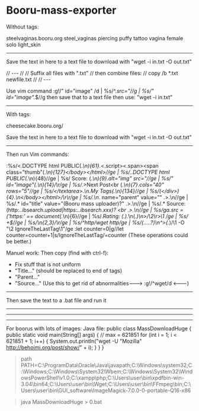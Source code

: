 # Booru-mass-exporter

Without tags:

steelvaginas.booru.org
steel_vaginas piercing puffy tattoo vagina female solo light_skin

---

<p id="xx">Save the text in here to a text file to download with "wget -i in.txt -O out.txt"</p>

<script>
text = "";
for (i=1; i<5481; i++) {
    text += "http://steelvaginas.booru.org/index.php?page=post&s=view&id=" + i + "<br>"
}
document.getElementById("xx").innerHTML = text;
</script>

// ---
//
// Suffix all files with ".txt"
// then combine files:
// copy /b *.txt newfile.txt
//
// ---

Use vim command :g!/" id="image" /d | %s/^.*src="//g | %s/" id="image".*$//g
then save that to a text file
then use: "wget -i in.txt"

-----------------------------

With tags:

cheesecake.booru.org/

<p id="xx">Save the text in here to a text file to download with "wget -i in.txt -O out.txt"</p>

<script>
text = "";
for (i=1; i<17434+1; i++) {
    text += "http://cheesecake.booru.org/index.php?page=post&s=view&id=" + i + "<br>"
}
document.getElementById("xx").innerHTML = text;
</script>

---

Then run Vim commands:

:%s/<.DOCTYPE html PUBLIC\(.*\n\)\{61}.*<.script><.span><span class="thumb"\(.*\n\)\{127}<\/body><\/html>//ge | %s/..DOCTYPE html PUBLIC\(.*\n\)\{48}//ge | %s/          Score: \(.*\n\)\{9}.*alt="img" src="//ge | %s/" id="image"\(.*\n\)\{14}/\r/ge | %s/.*>Next Post<br \(.*\n\)\{7}.*cols="40" rows="5"//ge | %s/<\/textarea>.\n.*My Tags\(.*\n\)\{134}//ge | %s/\(<\/div>\)\{4}.\n<\/body><\/html>/\r\r/ge | %s/.*\n.* name="parent" value="" .>.\n//ge | %s/.* id="title" value="\(Booru mass uploader\)\?" .>.\n//ge | %s/.* Source: \(http:..ibsearch.*upload\|https:..ibsearch\.xxx\)\? <br .>.\n//ge | %s/ga.src = ('https:' == document\(.*\n\)\{6}//ge | %s/.*Rating: \(.\).*\n\(.*\)\n>/\2\r>\1 /ge | %s/ \+$//ge | %s/\n\{2,3}/\r/ge | %s/^http/wget http/ge | %s/\(\.....\?\)\n^>\(.*\)/\1 -O "\2 IgnoreTheLastTag\1"/ge
:let counter=0|g//let counter=counter+1|s/IgnoreTheLastTag/\=counter
(These operations could be better.)

Manuel work:
Then copy (find with ctrl-f):
* Fix stuff that is not uniform
* "Title..." (should be replaced to end of tags)
* "Parent..."
* "Source..."
(Use this to get rid of abnormalities---> :g!/^wget/d <---)

---

Then save the text to a .bat file and run it


---
---
---


For boorus with lots of images:
Java file:
public class MassDownloadHuge
{
    public static void main(String[] args)
    {
       // max = 621851
       for (int i = 1; i < 621851 + 1; i++)
       {
          System.out.println("wget -U \"Mozilla\" http://behoimi.org/post/show/" + i);
       }
    }
}

>path
PATH=C:\ProgramData\Oracle\Java\javapath;C:\Windows\system32;C:\Windows;C:\Windows\System32\Wbem;C:\Windows\System32\WindowsPowerShell\v1.0\;C:\xampp\php;C:\Users\user\bin\xpdfbin-win-3.04\bin64;C:\Users\user\bin\Wget;C:\Users\user\bin\FFmpeg\bin;C:\Users\user\bin\GUI_software\ImageMagick-7.0.0-0-portable-Q16-x86

>java MassDownloadHuge > 0.bat

